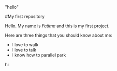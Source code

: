 "hello"



#My first repository 



Hello. My name is *Fatima* and this is my first project.



Here are three things that you should know about me:

* I love to walk 
* I love to talk 
* I know how to parallel park 



hi

